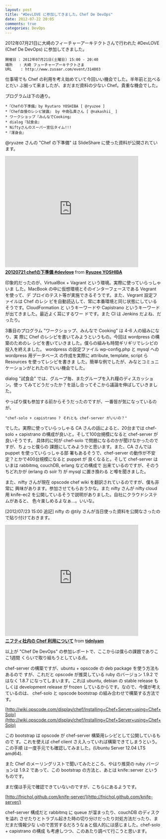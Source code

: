 ```yaml
---
layout: post
title: "#DevLOVE に参加してきました。Chef De DevOps"
date: 2012-07-22 20:05
comments: true
categories: DevOps
---
```

2012年07月21日に大崎のフィーチャーアーキテクトさんで行われた #DevLOVE (Chef De
DevOps) に参加してきました。

    開催日 : 2012年07月21日(土曜日) 15:00 - 20:40
    場所   : 大崎 フューチャーアーキテクトさま
	URL    : http://www.zusaar.com/event/314003

仕事場でも Chef の利用を考え始めていて今回いい機会でした。半年前と比べるとだい
ぶ揃って来ましたが、まだまだ資料の少ない Chef。貴重な機会でした。

プログラムは下の通り。

    *『Chefの下準備』by Ryutaro YOSHIBA [ @ryuzee ]
    *『Chef自慢のレシピ披露』 by 中島弘貴さん [ @nakashii_ ]
    * ワークショップ『みんなでCooking』
    * dialog『試食会』
    * Niftyさんのスーパー宣伝タイム!!!
    *『渾身会』

@ryuzee さんの "Chef の下準備" は SlideShare に使った資料が公開されています。

<iframe src="http://www.slideshare.net/slideshow/embed_code/13712176"
width="427" height="356" frameborder="0" marginwidth="0" marginheight="0"
scrolling="no" style="border:1px solid #CCC;border-width:1px 1px
0;margin-bottom:5px" allowfullscreen> </iframe> <div
style="margin-bottom:5px"> <strong> <a
href="http://www.slideshare.net/Ryuzee/20120721-chef-devlove" title="20120721
chefの下準備 #devlove" target="_blank">20120721 chefの下準備 #devlove</a>
</strong> from <strong><a href="http://www.slideshare.net/Ryuzee"
target="_blank">Ryuzee YOSHIBA</a></strong> </div>

印象的だったのが、VirtualBox + Vagrant という環境。実際に使っていらっしゃいま
した。MacBook の中に仮想環境とそのインターフェースである Vegrant を使って、デ
プロイのテスト等が実施できるそうです。また、Vegrant 設定ファイルは Chef のレシ
ピを自動読込して、常に本番環境と同じ状態にしているそうです。CloudFormation と
いうキーワードや Capistrano というキーワードが出てきました。最近よく耳にするワー
ドです。また CI は Jenkins だよね、だったり。

3番目のプログラム "ワークショップ、みんなで Cooking" は 4-6 人の組みになり、実
際に Chef のレシピを書いてみようというもの。今回は wordpress の構築のためのレ
シピを書いていきました。僕らの組みも時間ギリギリでレシピの投入を終えました。
wordpress の設定ファイル wp-config.php と mysql への wordpress 用データベース
の作成を実際に attribute, template, script ら Resources を使ってレシピを書きま
した。簡単な例でしたが、みなとコミュニケーションがとれたのでいい機会でした。

dialog "試食会" では、グループ毎、またグループを入れ糧のディスカッション。使っ
てみてどうだったか？を話し合ってそこから議論を伸ばしていきました。

やっぱり僕も参加する前からそうだったのですが、一番皆が気になっているのが、

    "chef-solo + capistrano ? それとも chef-server がいいの？"

でした。実際に使っていらっしゃる CA さんの話によると、20台までは chef-solo +
capistrano の構成が良いと。そして100台規模になると chef-server が良いそうです。
具体的に何が chef-solo で問題になるのかが聞けなかったのですが、ちょっと僕らの
課題にしてみようかと思います。また、CA さんでは puppet を使っていらっしゃる部
署もあるそうで、chef-server の動作が不安定？とかで400台規模になると puppet が
良くなると。そして chef-server はいまは rabbitmq, couchDB, erlang などの構成で
出来ているのですが、そのうちどれかが (erlang の solr ?) が mysql に置き換わる
と噂を聞きました。

また、nifty さんが現在 opscode chef wiki を翻訳されているのですが、僕も非常に
興味があります。参加させてもらおうかな。また nifty さんが nifty cloud 用
knife-ec2 を公開しているそうで説明がありました。自社にクラウドシステムがあると、
色々楽しめるよなぁ...。いいな。

[2012/07/23 15:00 追記]
nifty の @tily さんが当日使った資料を公開なさったので貼り付けておきます。

<iframe src="http://www.slideshare.net/slideshow/embed_code/13721102"
width="427" height="356" frameborder="0" marginwidth="0" marginheight="0"
scrolling="no" style="border:1px solid #CCC;border-width:1px 1px
0;margin-bottom:5px" allowfullscreen> </iframe> <div
style="margin-bottom:5px"> <strong> <a
href="http://www.slideshare.net/tidnlyam/chef-13721102" title="ニフティ社内の
Chef 利用について" target="_blank">ニフティ社内の Chef 利用について</a>
</strong> from <strong><a href="http://www.slideshare.net/tidnlyam"
target="_blank">tidnlyam</a></strong> </div>

以上が "Chef De DevOps" の参加レポートで、ここからは僕らの課題でありここ1週間
くらいで取り組もうとしている点。

chef-server の構築ですが、ubuntu + opscode の deb package を使う方法もあるので
すが、これだと opscode が推奨している ruby のバージョン 1.9.2 ではなく 1.8.7
になってしまいます。これは ubuntu, debian の stable release もしくは
development release が frozen しているからです。なので、今僕が考えているのは、
chef-solo と opscode bootstrap の組み合わせで構築する方法です。

[http://wiki.opscode.com/display/chef/Installing+Chef+Server+using+Chef+Solo](http://wiki.opscode.com/display/chef/Installing+Chef+Server+using+Chef+Solo)

この bootstrap は opscode が chef-server 構築用レシピとして公開しているもので
す。これを使えば chef client さえ入っていれば構築できてしまうという。この手順
は一度手元でも確認してみました。(Ubuntu Server 12.04 LTS amd64).

また Chef のメーリングリストで聞いてみたところ、やはり推奨の ruby バージョンは
1.9.2 であって、この bootstrap の方法と、あとは knife::server というものです。

まだ僕は手元で確認できていないのですが、こちらにあるようです。

[http://fnichol.github.com/knife-server/](http://fnichol.github.com/knife-server/)

chef-server 構成だと rabbitmq に queue が溜まったり、couchDB のディスクを溢れ
させたりとトラブル起きた時の切り分けだったり対処方法だったり、まだまだ情報少な
いので苦労するだろうなぁと個人的には感じました。chef-solo + capistrano の構成
も考慮しつつ、このあたり調べて行こうと思います。
